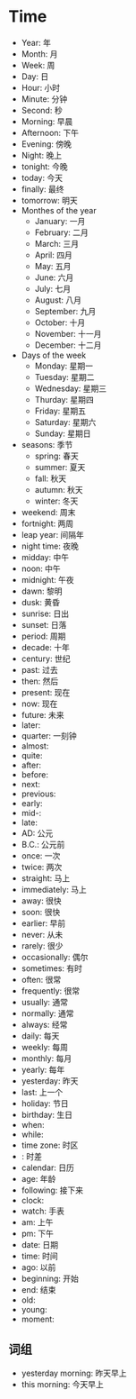 # Time

-   Year: 年
-   Month: 月
-   Week: 周
-   Day: 日
-   Hour: 小时
-   Minute: 分钟
-   Second: 秒
-   Morning: 早晨
-   Afternoon: 下午
-   Evening: 傍晚
-   Night: 晚上
-   tonight: 今晚
-   today: 今天
-   finally: 最终
-   tomorrow: 明天
-   Monthes of the year
    -   January: 一月
    -   February: 二月
    -   March: 三月
    -   April: 四月
    -   May: 五月
    -   June: 六月
    -   July: 七月
    -   August: 八月
    -   September: 九月
    -   October: 十月
    -   November: 十一月
    -   December: 十二月
-   Days of the week
    -   Monday: 星期一
    -   Tuesday: 星期二
    -   Wednesday: 星期三
    -   Thurday: 星期四
    -   Friday: 星期五
    -   Saturday: 星期六
    -   Sunday: 星期日
-   seasons: 季节
    -   spring: 春天
    -   summer: 夏天
    -   fall: 秋天
    -   autumn: 秋天
    -   winter: 冬天
-   weekend: 周末
-   fortnight: 两周
-   leap year: 间隔年
-   night time: 夜晚
-   midday: 中午
-   noon: 中午
-   midnight: 午夜
-   dawn: 黎明
-   dusk: 黄昏
-   sunrise: 日出
-   sunset: 日落
-   period: 周期
-   decade: 十年
-   century: 世纪
-   past: 过去
-   then: 然后
-   present: 现在
-   now: 现在
-   future: 未来
-   later: 
-   quarter: 一刻钟
-   almost: 
-   quite: 
-   after: 
-   before: 
-   next: 
-   previous: 
-   early: 
-   mid-: 
-   late: 
-   AD: 公元
-   B.C.: 公元前
-   once: 一次
-   twice: 两次
-   straight: 马上
-   immediately: 马上
-   away: 很快
-   soon: 很快
-   earlier: 早前
-   never: 从未
-   rarely: 很少
-   occasionally: 偶尔
-   sometimes: 有时
-   often: 很常
-   frequently: 很常
-   usually: 通常
-   normally: 通常
-   always: 经常
-   daily: 每天
-   weekly: 每周
-   monthly: 每月
-   yearly: 每年
-   yesterday: 昨天
-   last: 上一个
-   holiday: 节日
-   birthday: 生日
-   when: 
-   while: 
-   time zone: 时区
-   : 时差
-   calendar: 日历
-   age: 年龄
-   following: 接下来
-   clock: 
-   watch: 手表
-   am: 上午
-   pm: 下午
-   date: 日期
-   time: 时间
-   ago: 以前
-   beginning: 开始
-   end: 结束
-   old: 
-   young: 
-   moment: 

## 词组

-   yesterday morning: 昨天早上
-   this morning: 今天早上
